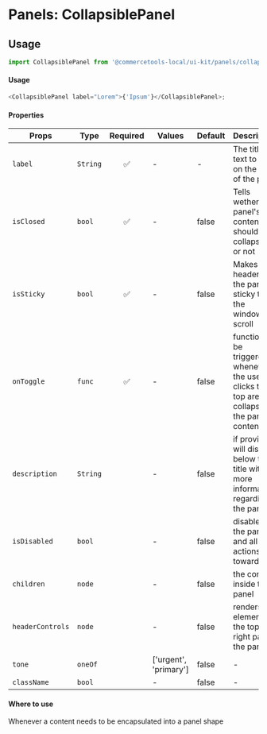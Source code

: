 # Panels: CollapsiblePanel

## Usage

```js
import CollapsiblePanel from '@commercetools-local/ui-kit/panels/collapsible-panel';
```

#### Usage

```js
<CollapsiblePanel label="Lorem">{'Ipsum'}</CollapsiblePanel>;
```

#### Properties

| Props            | Type     | Required | Values                | Default | Description                                                                                    |
| ---------------- | -------- | :------: | --------------------- | ------- | ---------------------------------------------------------------------------------------------- |
| `label`          | `String` |    ✅    | -                     | -       | The title text to go on the top of the panel                                                   |
| `isClosed`       | `bool`   |    ✅    | -                     | false   | Tells wether the panel's content should be collapsed or not |
| `isSticky`       | `bool`   |    ✅    | -                     | false   | Makes the header of the panel sticky to the window's scroll |
| `onToggle`       | `func`   |    ✅    | -                     | false   | function to be triggered whenever the user clicks the top area to collapse the panel's content |
| `description`    | `String` |          | -                     | false   | if provided, will display below the title with more information regarding the panel            |
| `isDisabled`     | `bool`   |          | -                     | false   | disables the panel and all actions towards it                                                  |
| `children`       | `node`   |          | -                     | false   | the content inside the panel                                                                   |
| `headerControls` | `node`   |          | -                     | false   | renders an element on the top right part of the panel                                          |
| `tone`           | `oneOf`  |          | ['urgent', 'primary'] | false   | -                                                                                              |
| `className`      | `bool`   |          | -                     | false   | -                                                                                              |

#### Where to use

Whenever a content needs to be encapsulated into a panel shape
